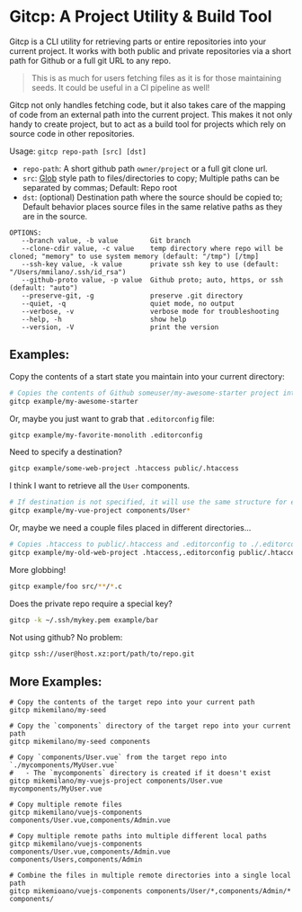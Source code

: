 Gitcp: A Project Utility & Build Tool
======================================

Gitcp is a CLI utility for retrieving parts or entire repositories into your current project. 
It works with both public and private repositories via a short path for Github or a full git URL to any repo.

> This is as much for users fetching files as it is for those maintaining seeds. It could be useful in a CI pipeline as well!

Gitcp not only handles fetching code, but it also takes care of the mapping of code from an external path into the
current project. This makes it not only handy to create project, but to act as a build tool for projects which rely on 
source code in other repositories.

Usage: `gitcp repo-path [src] [dst]`
- `repo-path`: A short github path `owner/project` or a full git clone url.
- `src`: [Glob](https://en.wikipedia.org/wiki/Glob_%28programming%29) style path to files/directories to copy; 
Multiple paths can be separated by commas; Default: Repo root
- `dst`: (optional) Destination path where the source should be copied to; Default behavior places source files in the
same relative paths as they are in the source.

```
OPTIONS:
   --branch value, -b value        Git branch
   --clone-cdir value, -c value    temp directory where repo will be cloned; "memory" to use system memory (default: "/tmp") [/tmp]
   --ssh-key value, -k value       private ssh key to use (default: "/Users/mmilano/.ssh/id_rsa")
   --github-proto value, -p value  Github proto; auto, https, or ssh (default: "auto")
   --preserve-git, -g              preserve .git directory
   --quiet, -q                     quiet mode, no output
   --verbose, -v                   verbose mode for troubleshooting
   --help, -h                      show help
   --version, -V                   print the version
```

## Examples:

Copy the contents of a start state you maintain into your current directory:
```bash
# Copies the contents of Github someuser/my-awesome-starter project into your current directory.
gitcp example/my-awesome-starter
```

Or, maybe you just want to grab that `.editorconfig` file:
```bash
gitcp example/my-favorite-monolith .editorconfig
```

Need to specify a destination?
```bash
gitcp example/some-web-project .htaccess public/.htaccess
```

I think I want to retrieve all the `User` components.
```bash
# If destination is not specified, it will use the same structure for each file.
gitcp example/my-vue-project components/User*
```

Or, maybe we need a couple files placed in different directories...
```bash
# Copies .htaccess to public/.htaccess and .editorconfig to ./.editorconfig
gitcp example/my-old-web-project .htaccess,.editorconfig public/.htaccess,.editorconfig
```

More globbing!
```bash
gitcp example/foo src/**/*.c
```

Does the private repo require a special key?
```bash
gitcp -k ~/.ssh/mykey.pem example/bar
```

Not using github? No problem:
```bash
gitcp ssh://user@host.xz:port/path/to/repo.git
```


## More Examples:
```
# Copy the contents of the target repo into your current path
gitcp mikemilano/my-seed

# Copy the `components` directory of the target repo into your current path
gitcp mikemilano/my-seed components

# Copy `components/User.vue` from the target repo into `./mycomponents/MyUser.vue`
#   - The `mycomponents` directory is created if it doesn't exist
gitcp mikemilano/my-vuejs-project components/User.vue mycomponents/MyUser.vue

# Copy multiple remote files
gitcp mikemilano/vuejs-components components/User.vue,components/Admin.vue

# Copy multiple remote paths into multiple different local paths
gitcp mikemilano/vuejs-components components/User.vue,components/Admin.vue components/Users,components/Admin

# Combine the files in multiple remote directories into a single local path
gitcp mikemioano/vuejs-components components/User/*,components/Admin/* components/
```

